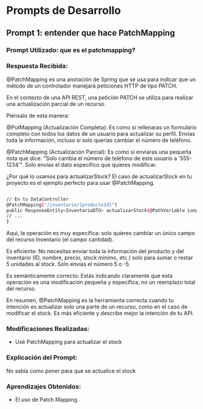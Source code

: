 # Prompts de Desarrollo

## Prompt 1: entender que hace PatchMapping

### Prompt Utilizado: que es el patchmapping?

### Respuesta Recibida:
@PatchMapping es una anotación de Spring que se usa para indicar que un método de un controlador manejará peticiones HTTP de tipo PATCH.

En el contexto de una API REST, una petición PATCH se utiliza para realizar una actualización parcial de un recurso.

Piénsalo de esta manera:

@PutMapping (Actualización Completa): Es como si rellenaras un formulario completo con todos los datos de un usuario para actualizar su perfil. Envías toda la información, incluso si solo querías cambiar el número de teléfono.

@PatchMapping (Actualización Parcial): Es como si enviaras una pequeña nota que dice: "Solo cambia el número de teléfono de este usuario a '555-1234'". Solo envías el dato específico que quieres modificar.

¿Por qué lo usamos para actualizarStock?
El caso de actualizarStock en tu proyecto es el ejemplo perfecto para usar @PatchMapping.

````bash

// En tu DataController
@PatchMapping("/inventario/{productoId}")
public ResponseEntity<InventarioDTO> actualizarStock(@PathVariable Long productoId, @RequestBody Integer cantidad) {
// ...
}
````
Aquí, la operación es muy específica: solo quieres cambiar un único campo del recurso Inventario (el campo cantidad).

Es eficiente: No necesitas enviar toda la información del producto y del inventario (ID, nombre, precio, stock mínimo, etc.) solo para sumar o restar 5 unidades al stock. Solo envías el número 5 o -5.

Es semánticamente correcto: Estás indicando claramente que esta operación es una modificación pequeña y específica, no un reemplazo total del recurso.

En resumen, @PatchMapping es la herramienta correcta cuando tu intención es actualizar solo una parte de un recurso, como en el caso de modificar el stock. Es más eficiente y describe mejor la intención de tu API.

### Modificaciones Realizadas:
- Usé PatchMapping para actualizar el stock

### Explicación del Prompt:
No sabía como poner para que se actualice el stock

### Aprendizajes Obtenidos:
- El uso de Patch Mapping
